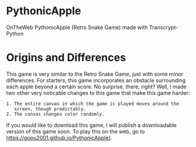 # PythonicApple
OnTheWeb PythonicApple (Retro Snake Game) made with Transcrypt-Python

# Origins and Differences
This game is very similar to the Retro Snake Game, just with some minor 
differences. For starters, this game incorporates an obstacle surrounding 
each apple beyond a certain score. No surprise, there, right? Well, I 
made two other very noticable changes to this game that make this game 
harder:

	1. The entire canvas in which the game is played moves around the 
	   screen, though predictably.
	2. The canvas changes color randomly.


If you would like to download this game, I will publish a downloadable 
version of this game soon. To play this on the web, go to 
https://gopu2001.github.io/PythonicApple/.
